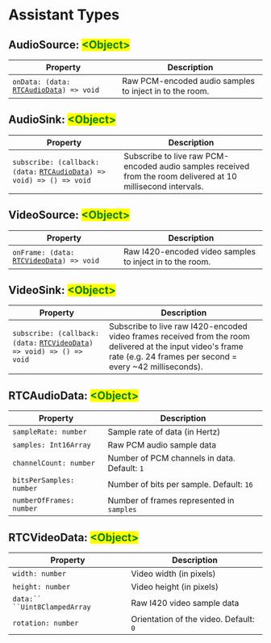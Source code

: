 # Assistant Types

## AudioSource: <mark style="color:green;">\<Object></mark>

| Property                                                                                                        | Description                                             |
| --------------------------------------------------------------------------------------------------------------- | ------------------------------------------------------- |
| `onData: (data:` [`RTCAudioData`](assistant-types.md#rtcaudiodata-less-than-object-greater-than)`) => void`     | Raw PCM-encoded audio samples to inject in to the room. |

## AudioSink: <mark style="color:green;">\<Object></mark>

| Property                                                                                                                                 | Description                                                                                                   |
| ---------------------------------------------------------------------------------------------------------------------------------------- | ------------------------------------------------------------------------------------------------------------- |
| `subscribe: (callback: (data:` [`RTCAudioData`](assistant-types.md#rtcaudiodata-less-than-object-greater-than)`) => void) => () => void` | Subscribe to live raw PCM-encoded audio samples received from the room delivered at 10 millisecond intervals. |

## VideoSource: <mark style="color:green;">\<Object></mark>

| Property                                                                                                         | Description                                              |
| ---------------------------------------------------------------------------------------------------------------- | -------------------------------------------------------- |
| `onFrame: (data:` [`RTCVideoData`](assistant-types.md#rtcvideodata-less-than-object-greater-than)`) => void`     | Raw I420-encoded video samples to inject in to the room. |

## VideoSink: <mark style="color:green;">\<Object></mark>

| Property                                                                                                                                 | Description                                                                                                                                                             |
| ---------------------------------------------------------------------------------------------------------------------------------------- | ----------------------------------------------------------------------------------------------------------------------------------------------------------------------- |
| `subscribe: (callback: (data:` [`RTCVideoData`](assistant-types.md#rtcvideodata-less-than-object-greater-than)`) => void) => () => void` | Subscribe to live raw I420-encoded video frames received from the room delivered at the input video's frame rate (e.g. 24 frames per second = every \~42 milliseconds). |

## RTCAudioData: <mark style="color:green;">\<Object></mark>

| Property                 | Description                                  |
| ------------------------ | -------------------------------------------- |
| `sampleRate: number`     | Sample rate of data (in Hertz)               |
| `samples: Int16Array`    | Raw PCM audio sample data                    |
| `channelCount: number`   | Number of PCM channels in data. Default: `1` |
| `bitsPerSamples: number` | Number of bits per sample. Default: `16`     |
| `numberOfFrames: number` | Number of frames represented in `samples`    |

## RTCVideoData: <mark style="color:green;">\<Object></mark>

| Property                        | Description                            |
| ------------------------------- | -------------------------------------- |
| `width: number`                 | Video width (in pixels)                |
| `height: number`                | Video height (in pixels)               |
| `data:`` ``Uint8ClampedArray`   | Raw I420 video sample data             |
| `rotation: number`              | Orientation of the video. Default: `0` |
